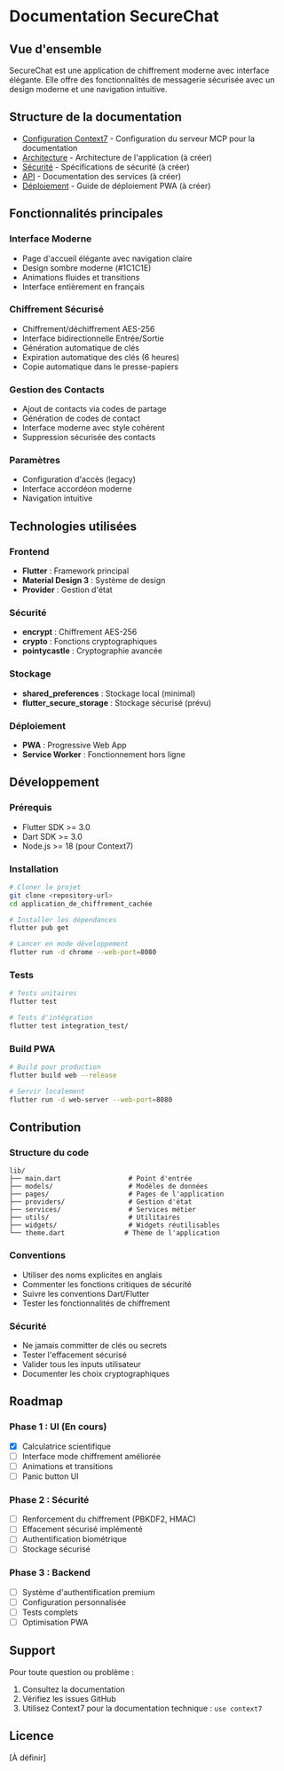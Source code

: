 # Documentation SecureChat

## Vue d'ensemble

SecureChat est une application de chiffrement moderne avec interface élégante. Elle offre des fonctionnalités de messagerie sécurisée avec un design moderne et une navigation intuitive.

## Structure de la documentation

- [Configuration Context7](./context7-setup.md) - Configuration du serveur MCP pour la documentation
- [Architecture](./architecture.md) - Architecture de l'application (à créer)
- [Sécurité](./security.md) - Spécifications de sécurité (à créer)
- [API](./api.md) - Documentation des services (à créer)
- [Déploiement](./deployment.md) - Guide de déploiement PWA (à créer)

## Fonctionnalités principales

### Interface Moderne
- Page d'accueil élégante avec navigation claire
- Design sombre moderne (#1C1C1E)
- Animations fluides et transitions
- Interface entièrement en français

### Chiffrement Sécurisé
- Chiffrement/déchiffrement AES-256
- Interface bidirectionnelle Entrée/Sortie
- Génération automatique de clés
- Expiration automatique des clés (6 heures)
- Copie automatique dans le presse-papiers

### Gestion des Contacts
- Ajout de contacts via codes de partage
- Génération de codes de contact
- Interface moderne avec style cohérent
- Suppression sécurisée des contacts

### Paramètres
- Configuration d'accès (legacy)
- Interface accordéon moderne
- Navigation intuitive

## Technologies utilisées

### Frontend
- **Flutter** : Framework principal
- **Material Design 3** : Système de design
- **Provider** : Gestion d'état

### Sécurité
- **encrypt** : Chiffrement AES-256
- **crypto** : Fonctions cryptographiques
- **pointycastle** : Cryptographie avancée

### Stockage
- **shared_preferences** : Stockage local (minimal)
- **flutter_secure_storage** : Stockage sécurisé (prévu)

### Déploiement
- **PWA** : Progressive Web App
- **Service Worker** : Fonctionnement hors ligne

## Développement

### Prérequis
- Flutter SDK >= 3.0
- Dart SDK >= 3.0
- Node.js >= 18 (pour Context7)

### Installation
```bash
# Cloner le projet
git clone <repository-url>
cd application_de_chiffrement_cachée

# Installer les dépendances
flutter pub get

# Lancer en mode développement
flutter run -d chrome --web-port=8080
```

### Tests
```bash
# Tests unitaires
flutter test

# Tests d'intégration
flutter test integration_test/
```

### Build PWA
```bash
# Build pour production
flutter build web --release

# Servir localement
flutter run -d web-server --web-port=8080
```

## Contribution

### Structure du code
```
lib/
├── main.dart                 # Point d'entrée
├── models/                   # Modèles de données
├── pages/                    # Pages de l'application
├── providers/                # Gestion d'état
├── services/                 # Services métier
├── utils/                    # Utilitaires
├── widgets/                  # Widgets réutilisables
└── theme.dart               # Thème de l'application
```

### Conventions
- Utiliser des noms explicites en anglais
- Commenter les fonctions critiques de sécurité
- Suivre les conventions Dart/Flutter
- Tester les fonctionnalités de chiffrement

### Sécurité
- Ne jamais committer de clés ou secrets
- Tester l'effacement sécurisé
- Valider tous les inputs utilisateur
- Documenter les choix cryptographiques

## Roadmap

### Phase 1 : UI (En cours)
- [x] Calculatrice scientifique
- [ ] Interface mode chiffrement améliorée
- [ ] Animations et transitions
- [ ] Panic button UI

### Phase 2 : Sécurité
- [ ] Renforcement du chiffrement (PBKDF2, HMAC)
- [ ] Effacement sécurisé implémenté
- [ ] Authentification biométrique
- [ ] Stockage sécurisé

### Phase 3 : Backend
- [ ] Système d'authentification premium
- [ ] Configuration personnalisée
- [ ] Tests complets
- [ ] Optimisation PWA

## Support

Pour toute question ou problème :
1. Consultez la documentation
2. Vérifiez les issues GitHub
3. Utilisez Context7 pour la documentation technique : `use context7`

## Licence

[À définir]
